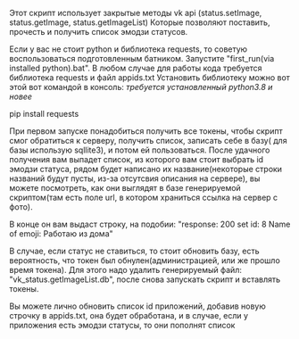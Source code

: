 Этот скрипт использует закрытые методы vk api (status.setImage, status.getImage, status.getImageList)
Которые позволяют поставить, прочесть и получить список эмодзи статусов.

Если у вас не стоит python и библиотека requests, то советую воспользоваться подготовленным батником. Запустите "first_run(via installed python).bat".
В любом случае для работы кода требуется библиотека requests и файл appids.txt Установить  библиотеку можно вот этой вот командой в консоль:
*требуется установленный python3.8 и новее*

pip install requests

При первом запуске понадобиться получить все токены, чтобы скрипт смог обратиться к серверу, получить список, записать себе в базу( для базы использую sqllite3), и потом ей пользоваться.
После удачного получения вам выпадет список, из которого вам стоит выбрать id эмодзи статуса, рядом будет написано их название(некоторые строки названий будут пусты, из-за отсутсвия описания на сервере), вы можете посмотреть, как они выглядят в базе генерируемой скриптом(там есть поле url, в котором храниться ссылка на сервер с фото).

В конце он вам выдаст строку, на подобии: "response: 200 set id: 8 Name of emoji: Работаю из дома"

В случае, если статус не ставиться, то стоит обновить базу, есть вероятность, что токен был обнулен(администрацией, или же прошло время токена).
Для этого надо удалить генерируемый файл: "vk_status.getImageList.db", после снова запускать скрипт и вставлять токены.

Вы можете лично обновить список id приложений, добавив новую строчку в appids.txt, она будет обработана, и в случае, если у приложения есть эмодзи статусы, то они пополнят список
